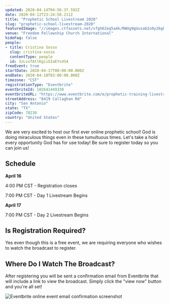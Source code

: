 ```yaml
---
updated: 2020-04-14T04:56:37.592Z
date: 2020-04-12T23:24:50.211Z
title: "Prophetic School Livestream 2020"
slug: "prophetic-school-livestream-2020"
featuredImage: "//images.ctfassets.net/vfgh62eq5a4k/RWUg9gUusab2o9y26gFSS/06648a0e7b00390812c4c4d984562eaf/online_prophetic_school_thumb.jpg"
venue: "Freedom Fellowship Church International"
hideFaq: false
people:
- title: Cristina Sosso
  slug: cristina-sosso
  contentType: people
  id: 3zLvufAtlKgiiGIaEYs4S4
freeEvent: true
startDate: 2020-04-17T00:00:00.000Z
endDate: 2020-04-18T03:00:00.000Z
timezone: "CST"
registrationType: "Eventbrite"
eventbriteId: 102641449338
eventbriteURL: "https://www.eventbrite.com/e/prophetic-training-livestream-tickets-102641449338"
streetAddress: "8419 Callaghan Rd"
city: "San Antonio"
state: "TX"
zipCode: 78230
country: "United States"
---
```

We are very excited to host our first ever online prophetic school! God is doing miraculous things even in these tumultuous times. Let's take a hold every opportunity God has for use today! Be sure to register today so you can join us!

## Schedule

__April 16__

4:00 PM CST - Registration closes

7:00 PM CST - Day 1 Livestream Begins

__April 17__

7:00 PM CST - Day 2 Livestream Begins

<faq>

## Is Registration Required?
  
Yes even though this is a free event, we are requiring everyone who wishes to watch the broadcast to register.
  
## Where Do I Watch The Broadcast?

After registering you will be sent a confirmation email from Eventbrite that will include a link to view the broadcast. Simply click the "view now" button and you're all set!

![Eventbrite online event email confirmation screenshot](//images.ctfassets.net/vfgh62eq5a4k/46wJv6oao3VErrsOlPIU44/639ce2e0a81761aa46ff8c5cf6ce2d5b/eventbrite_screenshot.PNG)
